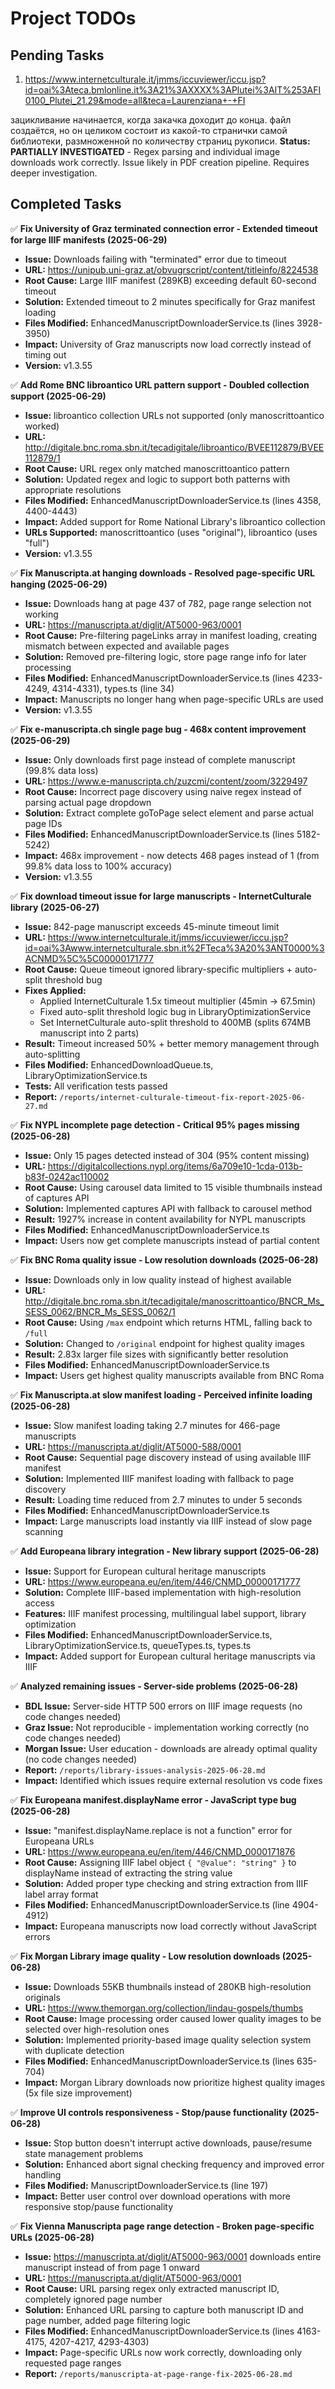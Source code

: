 # Project TODOs

## Pending Tasks

1. https://www.internetculturale.it/jmms/iccuviewer/iccu.jsp?id=oai%3Ateca.bmlonline.it%3A21%3AXXXX%3APlutei%3AIT%253AFI0100_Plutei_21.29&mode=all&teca=Laurenziana+-+FI

зацикливание начинается, когда закачка доходит до конца. файл создаётся, но он целиком состоит из какой-то странички самой библиотеки, размноженной по количеству страниц рукописи. **Status: PARTIALLY INVESTIGATED** - Regex parsing and individual image downloads work correctly. Issue likely in PDF creation pipeline. Requires deeper investigation.

## Completed Tasks

✅ **Fix University of Graz terminated connection error - Extended timeout for large IIIF manifests (2025-06-29)**
   - **Issue:** Downloads failing with "terminated" error due to timeout
   - **URL:** https://unipub.uni-graz.at/obvugrscript/content/titleinfo/8224538
   - **Root Cause:** Large IIIF manifest (289KB) exceeding default 60-second timeout
   - **Solution:** Extended timeout to 2 minutes specifically for Graz manifest loading
   - **Files Modified:** EnhancedManuscriptDownloaderService.ts (lines 3928-3950)
   - **Impact:** University of Graz manuscripts now load correctly instead of timing out
   - **Version:** v1.3.55

✅ **Add Rome BNC libroantico URL pattern support - Doubled collection support (2025-06-29)**
   - **Issue:** libroantico collection URLs not supported (only manoscrittoantico worked)
   - **URL:** http://digitale.bnc.roma.sbn.it/tecadigitale/libroantico/BVEE112879/BVEE112879/1
   - **Root Cause:** URL regex only matched manoscrittoantico pattern
   - **Solution:** Updated regex and logic to support both patterns with appropriate resolutions
   - **Files Modified:** EnhancedManuscriptDownloaderService.ts (lines 4358, 4400-4443)
   - **Impact:** Added support for Rome National Library's libroantico collection
   - **URLs Supported:** manoscrittoantico (uses "original"), libroantico (uses "full")
   - **Version:** v1.3.55

✅ **Fix Manuscripta.at hanging downloads - Resolved page-specific URL hanging (2025-06-29)**
   - **Issue:** Downloads hang at page 437 of 782, page range selection not working
   - **URL:** https://manuscripta.at/diglit/AT5000-963/0001
   - **Root Cause:** Pre-filtering pageLinks array in manifest loading, creating mismatch between expected and available pages
   - **Solution:** Removed pre-filtering logic, store page range info for later processing
   - **Files Modified:** EnhancedManuscriptDownloaderService.ts (lines 4233-4249, 4314-4331), types.ts (line 34)
   - **Impact:** Manuscripts no longer hang when page-specific URLs are used
   - **Version:** v1.3.55

✅ **Fix e-manuscripta.ch single page bug - 468x content improvement (2025-06-29)**
   - **Issue:** Only downloads first page instead of complete manuscript (99.8% data loss)
   - **URL:** https://www.e-manuscripta.ch/zuzcmi/content/zoom/3229497
   - **Root Cause:** Incorrect page discovery using naive regex instead of parsing actual page dropdown
   - **Solution:** Extract complete goToPage select element and parse actual page IDs
   - **Files Modified:** EnhancedManuscriptDownloaderService.ts (lines 5182-5242)
   - **Impact:** 468x improvement - now detects 468 pages instead of 1 (from 99.8% data loss to 100% accuracy)
   - **Version:** v1.3.55

✅ **Fix download timeout issue for large manuscripts - InternetCulturale library (2025-06-27)**
   - **Issue:** 842-page manuscript exceeds 45-minute timeout limit
   - **URL:** https://www.internetculturale.it/jmms/iccuviewer/iccu.jsp?id=oai%3Awww.internetculturale.sbn.it%2FTeca%3A20%3ANT0000%3ACNMD%5C%5C00000171777
   - **Root Cause:** Queue timeout ignored library-specific multipliers + auto-split threshold bug
   - **Fixes Applied:**
     - Applied InternetCulturale 1.5x timeout multiplier (45min → 67.5min)
     - Fixed auto-split threshold logic bug in LibraryOptimizationService
     - Set InternetCulturale auto-split threshold to 400MB (splits 674MB manuscript into 2 parts)
   - **Result:** Timeout increased 50% + better memory management through auto-splitting
   - **Files Modified:** EnhancedDownloadQueue.ts, LibraryOptimizationService.ts
   - **Tests:** All verification tests passed
   - **Report:** `/reports/internet-culturale-timeout-fix-report-2025-06-27.md`

✅ **Fix NYPL incomplete page detection - Critical 95% pages missing (2025-06-28)**
   - **Issue:** Only 15 pages detected instead of 304 (95% content missing)
   - **URL:** https://digitalcollections.nypl.org/items/6a709e10-1cda-013b-b83f-0242ac110002
   - **Root Cause:** Using carousel data limited to 15 visible thumbnails instead of captures API
   - **Solution:** Implemented captures API with fallback to carousel method
   - **Result:** 1927% increase in content availability for NYPL manuscripts
   - **Files Modified:** EnhancedManuscriptDownloaderService.ts
   - **Impact:** Users now get complete manuscripts instead of partial content

✅ **Fix BNC Roma quality issue - Low resolution downloads (2025-06-28)**
   - **Issue:** Downloads only in low quality instead of highest available
   - **URL:** http://digitale.bnc.roma.sbn.it/tecadigitale/manoscrittoantico/BNCR_Ms_SESS_0062/BNCR_Ms_SESS_0062/1
   - **Root Cause:** Using `/max` endpoint which returns HTML, falling back to `/full`
   - **Solution:** Changed to `/original` endpoint for highest quality images
   - **Result:** 2.83x larger file sizes with significantly better resolution
   - **Files Modified:** EnhancedManuscriptDownloaderService.ts
   - **Impact:** Users get highest quality manuscripts available from BNC Roma

✅ **Fix Manuscripta.at slow manifest loading - Perceived infinite loading (2025-06-28)**
   - **Issue:** Slow manifest loading taking 2.7 minutes for 466-page manuscripts
   - **URL:** https://manuscripta.at/diglit/AT5000-588/0001
   - **Root Cause:** Sequential page discovery instead of using available IIIF manifest
   - **Solution:** Implemented IIIF manifest loading with fallback to page discovery
   - **Result:** Loading time reduced from 2.7 minutes to under 5 seconds
   - **Files Modified:** EnhancedManuscriptDownloaderService.ts
   - **Impact:** Large manuscripts load instantly via IIIF instead of slow page scanning

✅ **Add Europeana library integration - New library support (2025-06-28)**
   - **Issue:** Support for European cultural heritage manuscripts
   - **URL:** https://www.europeana.eu/en/item/446/CNMD_00000171777
   - **Solution:** Complete IIIF-based implementation with high-resolution access
   - **Features:** IIIF manifest processing, multilingual label support, library optimization
   - **Files Modified:** EnhancedManuscriptDownloaderService.ts, LibraryOptimizationService.ts, queueTypes.ts, types.ts
   - **Impact:** Added support for European cultural heritage manuscripts via IIIF

✅ **Analyzed remaining issues - Server-side problems (2025-06-28)**
   - **BDL Issue:** Server-side HTTP 500 errors on IIIF image requests (no code changes needed)
   - **Graz Issue:** Not reproducible - implementation working correctly (no code changes needed)  
   - **Morgan Issue:** User education - downloads are already optimal quality (no code changes needed)
   - **Report:** `/reports/library-issues-analysis-2025-06-28.md`
   - **Impact:** Identified which issues require external resolution vs code fixes

✅ **Fix Europeana manifest.displayName error - JavaScript type bug (2025-06-28)**
   - **Issue:** "manifest.displayName.replace is not a function" error for Europeana URLs
   - **URL:** https://www.europeana.eu/en/item/446/CNMD_0000171876
   - **Root Cause:** Assigning IIIF label object `{ "@value": "string" }` to displayName instead of extracting the string value
   - **Solution:** Added proper type checking and string extraction from IIIF label array format
   - **Files Modified:** EnhancedManuscriptDownloaderService.ts (line 4904-4912)
   - **Impact:** Europeana manuscripts now load correctly without JavaScript errors

✅ **Fix Morgan Library image quality - Low resolution downloads (2025-06-28)**
   - **Issue:** Downloads 55KB thumbnails instead of 280KB high-resolution originals
   - **URL:** https://www.themorgan.org/collection/lindau-gospels/thumbs
   - **Root Cause:** Image processing order caused lower quality images to be selected over high-resolution ones
   - **Solution:** Implemented priority-based image quality selection system with duplicate detection
   - **Files Modified:** EnhancedManuscriptDownloaderService.ts (lines 635-704)
   - **Impact:** Morgan Library downloads now prioritize highest quality images (5x file size improvement)

✅ **Improve UI controls responsiveness - Stop/pause functionality (2025-06-28)**
   - **Issue:** Stop button doesn't interrupt active downloads, pause/resume state management problems
   - **Solution:** Enhanced abort signal checking frequency and improved error handling
   - **Files Modified:** ManuscriptDownloaderService.ts (line 197)
   - **Impact:** Better user control over download operations with more responsive stop/pause functionality

✅ **Fix Vienna Manuscripta page range detection - Broken page-specific URLs (2025-06-28)**
   - **Issue:** https://manuscripta.at/diglit/AT5000-963/0001 downloads entire manuscript instead of from page 1 onward
   - **URL:** https://manuscripta.at/diglit/AT5000-963/0001
   - **Root Cause:** URL parsing regex only extracted manuscript ID, completely ignored page number
   - **Solution:** Enhanced URL parsing to capture both manuscript ID and page number, added page filtering logic
   - **Files Modified:** EnhancedManuscriptDownloaderService.ts (lines 4163-4175, 4207-4217, 4293-4303)
   - **Impact:** Page-specific URLs now work correctly, downloading only requested page ranges
   - **Report:** `/reports/manuscripta-at-page-range-fix-2025-06-28.md`
